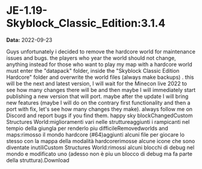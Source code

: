 # JE-1.19-Skyblock_Classic_Edition:3.1.4

**Data:** 2022-09-23

Guys unfortunately i decided to remove the hardcore world for maintenance issues and bugs. the players who year the world should not change, anything instead for those who want to play my map with a hardcore world must enter the "datapack" folder, inside the "Skyblock Classic Edition Hardcore" folder and overwrite the world files (always make backups) . this will be the next and latest version, I will wait for the Minecon live 2022 to see how many changes there will be and then maybe I will immediately start publishing a new version that will port. maybe after the update I will bring new features (maybe I will do on the contrary first functionality and then a port with fix, let's see how many changes they make). always follow me on Discord and report bugs if you find them. happy sky blockChangedCustom Structures World:miglioramenti vari nelle struttureaggiunti i rampicanti nel tempio della giungla per renderlo piu difficileRemovedworlds and maps:rimosso il mondo hardcore (#64)aggiunti alcuni file per giocare lo stesso con la mappa della modalità hardcorerimosse alcune icone che sono diventate inutiliCustom Structures World:rimossi alcuni blocchi di debug nel mondo e modificato uno (adesso non è piu un blocco di debug ma fa parte della struttura).Download
